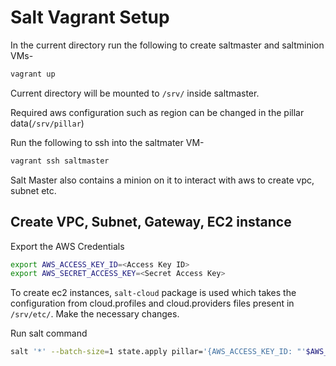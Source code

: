 # Salt Vagrant Setup

In the current directory run the following to create saltmaster and saltminion VMs-
```sh
vagrant up
```

Current directory will be mounted to `/srv/` inside saltmaster.

Required aws configuration such as region can be changed in the pillar data(`/srv/pillar`)

Run the following to ssh into the saltmater VM-

```sh
vagrant ssh saltmaster
```

Salt Master also contains a minion on it to interact with aws to create vpc, subnet etc.

## Create VPC, Subnet, Gateway, EC2 instance

Export the AWS Credentials

```sh
export AWS_ACCESS_KEY_ID=<Access Key ID>
export AWS_SECRET_ACCESS_KEY=<Secret Access Key>
```
To create ec2 instances, `salt-cloud` package is used which takes the configuration from cloud.profiles and cloud.providers files present in `/srv/etc/`. Make the necessary changes.

Run salt command

```sh
salt '*' --batch-size=1 state.apply pillar='{AWS_ACCESS_KEY_ID: "'$AWS_ACCESS_KEY_ID'", AWS_SECRET_ACCESS_KEY: "'$AWS_SECRET_ACCESS_KEY'"}'
```
